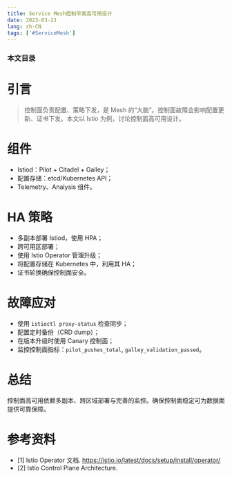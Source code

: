 ```yaml
---
title: Service Mesh控制平面高可用设计
date: 2023-03-21
lang: zh-CN
tags: ['#ServiceMesh']
---
```


### 本文目录
<!-- toc -->

# 引言
> 控制面负责配置、策略下发，是 Mesh 的“大脑”。控制面故障会影响配置更新、证书下发。本文以 Istio 为例，讨论控制面高可用设计。

# 组件
- Istiod：Pilot + Citadel + Galley；
- 配置存储：etcd/Kubernetes API；
- Telemetry、Analysis 组件。

# HA 策略
- 多副本部署 Istiod，使用 HPA；
- 跨可用区部署；
- 使用 Istio Operator 管理升级；
- 将配置存储在 Kubernetes 中，利用其 HA；
- 证书轮换确保控制面安全。

# 故障应对
- 使用 `istioctl proxy-status` 检查同步；
- 配置定时备份（CRD dump）；
- 在版本升级时使用 Canary 控制面；
- 监控控制面指标：`pilot_pushes_total`, `galley_validation_passed`。

# 总结
控制面高可用依赖多副本、跨区域部署与完善的监控。确保控制面稳定可为数据面提供可靠保障。

# 参考资料
- [1] Istio Operator 文档. https://istio.io/latest/docs/setup/install/operator/
- [2] Istio Control Plane Architecture.
